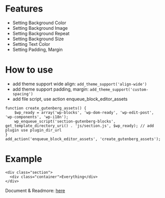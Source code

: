 # Features
* Setting Background Color
* Setting Background Image
* Setting Background Repeat
* Setting Background Size
* Setting Text Color
* Setting Padding, Margin

# How to use
- add theme support wide align: ```add_theme_support('align-wide')```
- add theme support padding, margin: ```add_theme_support('custom-spacing')```
- add file script, use action enqueue_block_editor_assets

```
function create_gutenberg_assets() {
    $wp_ready = array('wp-blocks', 'wp-dom-ready', 'wp-edit-post', 'wp-components', 'wp-i18n');
    wp_enqueue_script('section-gutenberg-blocks', get_template_directory_uri() . 'js/section.js', $wp_ready); // add plugin use plugin_dir_url
}
add_action('enqueue_block_editor_assets', 'create_gutenberg_assets');
```
# Example
```
<div class="section">
  <div class="container">Everything</div>
</div>
```

Document & Readmore: [here](https://developer.wordpress.org/block-editor/reference-guides/block-api/block-registration/)
